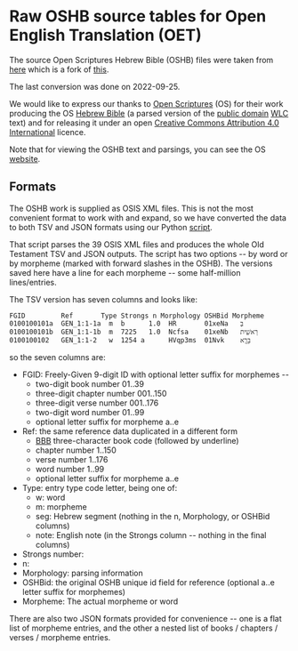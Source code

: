 # Raw OSHB source tables for Open English Translation (OET)

The source Open Scriptures Hebrew Bible (OSHB) files
were taken from [here](https://github.com/Freely-Given-org/OS-morphhb)
which is a fork of [this](https://github.com/openscriptures/morphhb).

The last conversion was done on 2022-09-25.

We would like to express our thanks to [Open Scriptures](https://github.com/openscriptures) (OS)
for their work producing the OS [Hebrew Bible](https://github.com/openscriptures/morphhb)
(a parsed version of the [public domain](https://en.wikipedia.org/wiki/Public_domain)
[WLC](https://en.wikipedia.org/wiki/Leningrad_Codex) text)
and for releasing it under an open
[Creative Commons Attribution 4.0 International](http://creativecommons.org/licenses/by/4.0/)
licence.

Note that for viewing the OSHB text and parsings, you can see the OS [website](https://hb.openscriptures.org/).

## Formats

The OSHB work is supplied as OSIS XML files.
This is not the most convenient format to work with and expand,
so we have converted the data to both TSV and JSON formats using our Python
[script](https://github.com/Freely-Given-org/OpenEnglishTranslation--OET/blob/main/scripts/OSHB_XML_to_TSV.py).

That script parses the 39 OSIS XML files and produces the whole Old Testament TSV and JSON outputs.
The script has two options -- by word or by morpheme (marked with forward slashes in the OSHB).
The versions saved here have a line for each morpheme -- some half-million lines/entries.

The TSV version has seven columns and looks like:

```code
FGID         Ref       Type Strongs n Morphology OSHBid Morpheme
0100100101a  GEN_1:1-1a  m  b      1.0  HR       01xeNa   בְּ
0100100101b  GEN_1:1-1b  m  7225   1.0  Ncfsa    01xeNb   רֵאשִׁ֖ית
0100100102   GEN_1:1-2   w  1254 a      HVqp3ms  01Nvk    בָּרָ֣א
```

so the seven columns are:

- FGID: Freely-Given 9-digit ID with optional letter suffix for morphemes --
  - two-digit book number 01..39
  - three-digit chapter number 001..150
  - three-digit verse number 001..176
  - two-digit word number 01..99
  - optional letter suffix for morpheme a..e
- Ref: the same reference data duplicated in a different form
  - [BBB](https://freely-given.org/Software/BibleOrganisationalSystem/BOSBooksCodes.html) three-character book code (followed by underline)
  - chapter number 1..150
  - verse number 1..176
  - word number 1..99
  - optional letter suffix for morpheme a..e
- Type: entry type code letter, being one of:
  - w: word
  - m: morpheme
  - seg: Hebrew segment (nothing in the n, Morphology, or OSHBid columns)
  - note: English note (in the Strongs column -- nothing in the final columns)
- Strongs number:
- n:
- Morphology: parsing information
- OSHBid: the original OSHB unique id field for reference (optional a..e letter suffix for morphemes)
- Morpheme: The actual morpheme or word

There are also two JSON formats provided for convenience -- one is a flat list of morpheme entries,
and the other a nested list of books / chapters / verses / morpheme entries.
